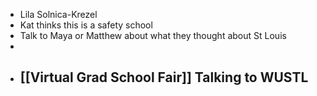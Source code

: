 - Lila Solnica-Krezel
- Kat thinks this is a safety school
- Talk to Maya or Matthew about what they thought about St Louis
-
- [[Virtual Grad School Fair]] Talking to WUSTL
	-